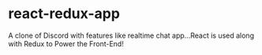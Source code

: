 # react-redux-app
A clone of Discord with features like realtime chat app...React is used along with Redux to Power the Front-End!
